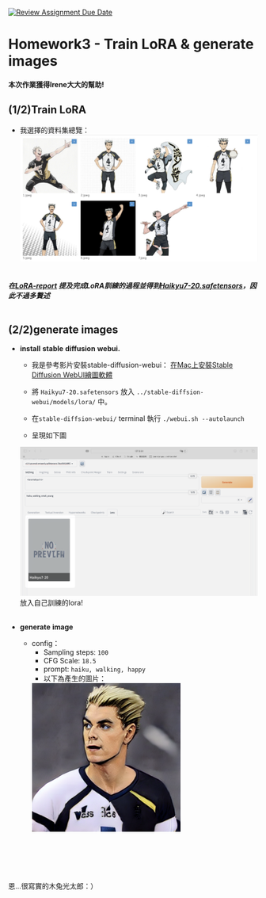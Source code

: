 [![Review Assignment Due Date](https://classroom.github.com/assets/deadline-readme-button-24ddc0f5d75046c5622901739e7c5dd533143b0c8e959d652212380cedb1ea36.svg)](https://classroom.github.com/a/X3WkcXtG)

# Homework3 - Train LoRA & generate images

#### 本次作業獲得Irene大大的幫助!</br>

## (1/2)Train LoRA
* 我選擇的資料集總覽：
  <div align=center><img src="https://github.com/mvclab-ntust-course/course3-wsl5300/blob/main/images/CleanShot%202024-05-16%20at%2000.41.48%402x.png" width=600></div>
  </br>
##### 在[LoRA-report](https://docs.google.com/document/d/1JNP28hvgi8iLeNHfedGLjFqZSJkl3RY3_JSAMlUnYhU/edit?usp=share_link) 提及完成LoRA訓練的過程並得到[Haikyu7-20.safetensors](https://github.com/mvclab-ntust-course/course3-wsl5300/blob/main/Haikyu7-20.safetensors)，因此不過多贅述</br></br>

## (2/2)generate images

* __install__ __stable__ __diffusion__ __webui.__
  * 我是參考影片安裝stable-diffusion-webui：
[在Mac上安裝Stable Diffusion WebUI繪圖軟體](https://www.youtube.com/watch?v=clrx1PQgcVs)

  * 將 `Haikyu7-20.safetensors` 放入 `../stable-diffsion-webui/models/lora/` 中。
  * 在`stable-diffsion-webui/` terminal 執行 `./webui.sh --autolaunch`
  * 呈現如下圖</br>
  <img src="https://github.com/mvclab-ntust-course/course3-wsl5300/blob/main/images/CleanShot%202024-05-16%20at%2000.14.44%402x.png" width=600>
  </br>
  放入自己訓練的lora!</br></br>

* __generate__ __image__
  * config：
    * Sampling steps: `100`
    * CFG Scale: `18.5`
    * prompt: `haiku, walking, happy`
    * 以下為產生的圖片：
    <img src="https://github.com/mvclab-ntust-course/course3-wsl5300/blob/main/output.png" width=300>
</br></br></br></br>




恩...很寫實的木兔光太郎：）


